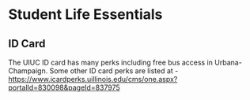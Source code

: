 # Student Life Essentials

## ID Card
The UIUC ID card has many perks including free bus access in Urbana-Champaign. Some other ID card perks are listed at - https://www.icardperks.uillinois.edu/cms/one.aspx?portalId=830098&pageId=837975 